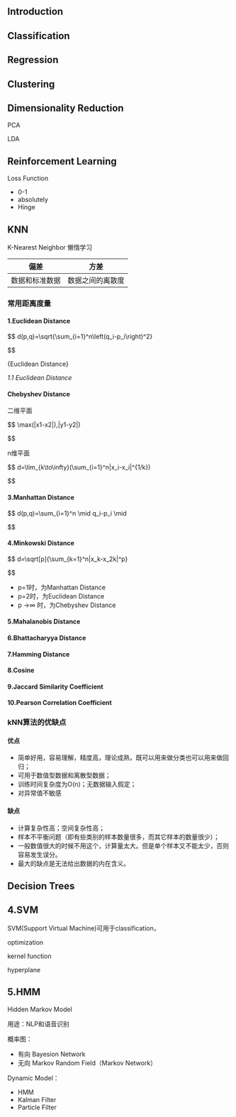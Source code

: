 ## Introduction

## Classification

## Regression

## Clustering

## Dimensionality Reduction

PCA

LDA

## Reinforcement Learning

Loss Function

- 0-1
- absolutely
- Hinge

## KNN

K-Nearest Neighbor 懒惰学习


| 偏差           | 方差             |
| ---------------- | ------------------ |
| 数据和标准数据 | 数据之间的离散度 |

### 常用距离度量

#### 1.Euclidean Distance

$$
d(p,q)=\sqrt{\sum_{i=1}^n\left(q_i-p_i\right)^2}

$$

{Euclidean Distance}

*1.1 Euclidean Distance*

#### Chebyshev Distance

二维平面

$$
\max(|x1-x2|),|y1-y2|)

$$

n维平面

$$
d=\lim_{k\to\infty}(\sum_{i=1}^n|x_i-x_i|^{1/k})

$$

#### 3.Manhattan Distance

$$
d(p,q)=\sum_{i=1}^n \mid q_i-p_i \mid

$$

#### 4.Minkowski Distance

$$
d=\sqrt[p]{\sum_{k=1}^n|x_k-x_2k|^p}

$$

- p=1时，为Manhattan Distance
- p=2时，为Euclidean Distance
- p →∞ 时，为Chebyshev Distance

#### 5.Mahalanobis Distance

#### 6.Bhattacharyya Distance

#### 7.Hamming Distance

#### 8.Cosine

#### 9.Jaccard Similarity Coefficient

#### 10.Pearson Correlation Coefficient

### kNN算法的优缺点

#### 优点

- 简单好用，容易理解，精度高，理论成熟，既可以用来做分类也可以用来做回归；
- 可用于数值型数据和离散型数据；
- 训练时间复杂度为O(n)；无数据输入假定；
- 对异常值不敏感

#### 缺点

- 计算复杂性高；空间复杂性高；
- 样本不平衡问题（即有些类别的样本数量很多，而其它样本的数量很少）；
- 一般数值很大的时候不用这个，计算量太大。但是单个样本又不能太少，否则容易发生误分。
- 最大的缺点是无法给出数据的内在含义。

## Decision Trees

## 4.SVM

SVM(Support Virtual Machine)可用于classification，

optimization

kernel function

hyperplane

## 5.HMM

Hidden Markov Model

用途：NLP和语音识别

概率图：

- 有向 Bayesion Network
- 无向 Markov Random Field（Markov Network）

Dynamic Model：

- HMM
- Kalman Filter
- Particle Filter
